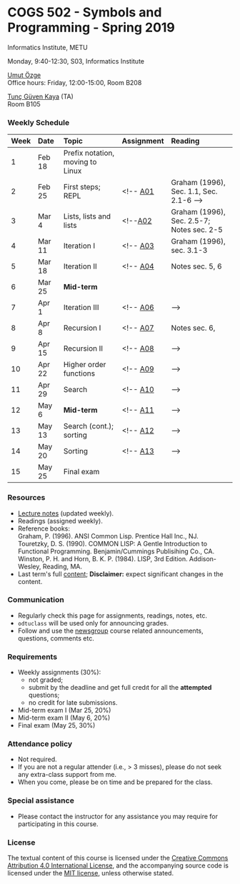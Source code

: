 # COGS 502 - Symbols and Programming - Spring 2019
Informatics Institute, METU

Monday, 9:40-12:30, S03, Informatics Institute

[Umut Özge](https://umutozge.github.io)  
Office hours: Friday, 12:00-15:00, Room B208

[Tunç Güven Kaya](mailto:tuncgk@gmail.com) (TA)  
Room B105


### Weekly Schedule

|Week| Date   | Topic |  Assignment | Reading
:---|:---|:---|:---|:--- 
1   | Feb 18  | Prefix notation, moving to Linux | 
2   | Feb 25 | First steps; REPL | <!-- [A01](assignments/cogs502-assignment-01.pdf) | Graham (1996), Sec. 1.1, Sec. 2.1-6 --> | 
3   | Mar 4 | Lists, lists and lists | <!--[A02](assignments/cogs502-assignment-02.pdf) | Graham (1996), Sec. 2.5-7; Notes sec. 2-5| -->
4   | Mar 11 | Iteration I| <!-- [A03](assignments/cogs502-assignment-03.pdf)  | Graham (1996), sec. 3.1-3|-->
5   | Mar 18  | Iteration II|<!-- [A04](assignments/cogs502-assignment-04.pdf)| Notes sec. 5, 6| -->
6   | Mar 25  | **Mid-term** | <!-- [A05](assignments/cogs502-assignment-05.pdf) --> |
7   | Apr 1 | Iteration III | <!-- [A06](assignments/cogs502-assignment-06.pdf)| -->
8   | Apr 8 | Recursion I |  <!-- [A07](assignments/cogs502-assignment-07.pdf) | Notes sec. 6, | -->
9   | Apr 15 | Recursion II | <!-- [A08](assignments/cogs502-assignment-08.pdf) | -->
10  | Apr 22  | Higher order functions | <!-- [A09](assignments/cogs502-assignment-09.pdf) | -->
11  | Apr 29 | Search|<!-- [A10](assignments/cogs502-assignment-10.pdf) | -->
12  | May 6 | **Mid-term** |<!-- [A11](assignments/cogs502-assignment-11.pdf)| -->
13  | May 13 | Search (cont.); sorting |<!--    [A12](assignments/cogs502-assignment-12.pdf) | -->
14  | May 20  | Sorting |<!--   [A13](assignments/cogs502-assignment-13.pdf) | -->
15  | May 25  | Final exam

### Resources 

* [Lecture notes](notes/cogs502-lecture-notes.pdf) (updated weekly).
* Readings (assigned weekly).
* Reference books:  
	Graham, P. (1996). ANSI Common Lisp. Prentice Hall Inc., NJ.  
	Touretzky, D. S. (1990). COMMON LISP: A Gentle Introduction to Functional Programming. Benjamin/Cummings Publisihing Co., CA.  
	Winston, P. H. and Horn, B. K. P. (1984). LISP, 3rd Edition. Addison-Wesley, Reading, MA.  
* Last term's full [content](var/symbols-and-programming-2018-Fall.zip); **Disclaimer:** expect significant changes in the content.


### Communication

* Regularly check this page for assignments, readings, notes, etc.
* `odtuclass` will be used only for announcing grades.
* Follow and use the [newsgroup](https://groups.google.com/forum/#!forum/metu-cogs-532-theoretical-linguistics) course related announcements, questions, comments etc. 

### Requirements

* Weekly assignments (30%): 
	- not graded; 
	- submit by the deadline and get full credıt for all the **attempted** questions;
	- no credit for late submissions.
* Mid-term exam I (Mar 25, 20%)
* Mid-term exam II (May 6, 20%)
* Final exam (May 25, 30%)

### Attendance policy

* Not required.
* If you are not a regular attender (i.e., > 3 misses), please do not seek any extra-class support from me.
* When you come, please be on time and be prepared for the class.

### Special assistance

* Please contact the instructor for any assistance you may require for participating in this course.

### License
The textual content of this course is licensed under the [Creative Commons Attribution 4.0 International License](https://creativecommons.org/licenses/by/4.0/), and the accompanying source code is licensed under the [MIT license](http://opensource.org/licenses/mit-license.php), unless otherwise stated.
